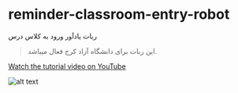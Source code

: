 # reminder-classroom-entry-robot
ربات یادآور ورود به کلاس درس

> این ربات برای دانشگاه آزاد کرج فعال میباشد.

[Watch the tutorial video on YouTube](http://www.youtube.com/watch?v=iOPFB9WnkC4 "YouTube Video")

![alt text](https://github.com/mahdikhanbeigi/bot-enter-classroom/blob/master/reminder-classroom-entry-robot.gif?raw=true)
